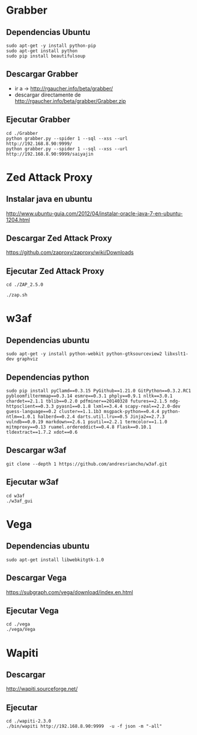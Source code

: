 # Grabber
## Dependencias Ubuntu

```
sudo apt-get -y install python-pip
sudo apt-get install python
sudo pip install beautifulsoup
```
## Descargar Grabber

* ir a -> http://rgaucher.info/beta/grabber/
* descargar directamente de http://rgaucher.info/beta/grabber/Grabber.zip

## Ejecutar Grabber

```
cd ./Grabber
python grabber.py --spider 1 --sql --xss --url http://192.168.8.90:9999/
python grabber.py --spider 1 --sql --xss --url http://192.168.8.90:9999/saiyajin
```

# Zed Attack Proxy
## Instalar java en ubuntu 

http://www.ubuntu-guia.com/2012/04/instalar-oracle-java-7-en-ubuntu-1204.html

## Descargar Zed Attack Proxy

https://github.com/zaproxy/zaproxy/wiki/Downloads

## Ejecutar Zed Attack Proxy

```
cd ./ZAP_2.5.0

./zap.sh
```

# w3af

## Dependencias ubuntu 

```
sudo apt-get -y install python-webkit python-gtksourceview2 libxslt1-dev graphviz
```

## Dependencias python

```
sudo pip install pyClamd==0.3.15 PyGithub==1.21.0 GitPython==0.3.2.RC1 pybloomfiltermmap==0.3.14 esmre==0.3.1 phply==0.9.1 nltk==3.0.1 chardet==2.1.1 tblib==0.2.0 pdfminer==20140328 futures==2.1.5 ndg-httpsclient==0.3.3 pyasn1==0.1.8 lxml==3.4.4 scapy-real==2.2.0-dev guess-language==0.2 cluster==1.1.1b3 msgpack-python==0.4.4 python-ntlm==1.0.1 halberd==0.2.4 darts.util.lru==0.5 Jinja2==2.7.3 vulndb==0.0.19 markdown==2.6.1 psutil==2.2.1 termcolor==1.1.0 mitmproxy==0.13 ruamel.ordereddict==0.4.8 Flask==0.10.1 tldextract==1.7.2 xdot==0.6
```

## Descargar w3af

```
git clone --depth 1 https://github.com/andresriancho/w3af.git
```

## Ejecutar w3af

```
cd w3af
./w3af_gui
```

# Vega

## Dependencias ubuntu

```
sudo apt-get install libwebkitgtk-1.0
```

## Descargar Vega

https://subgraph.com/vega/download/index.en.html

## Ejecutar Vega

```
cd ./vega
./vega/Vega
```

# Wapiti

## Descargar

http://wapiti.sourceforge.net/

## Ejecutar

```
cd ./wapiti-2.3.0
./bin/wapiti http://192.168.8.90:9999  -u -f json -m "-all"
```







